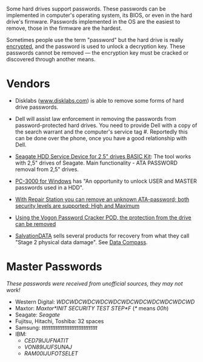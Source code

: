Some hard drives support passwords. These passwords can be implemented
in computer's operating system, its BIOS, or even in the hard drive's
firmware. Passwords implemented in the OS are the easiest to remove,
those in the firmware are the hardest.

Sometimes people use the term "password" but the hard drive is really
[encrypted](Full_Disk_Encryption "wikilink"), and the password is used
to unlock a decryption key. These passwords cannot be removed — the
encryption key must be cracked or discovered through another means.

# Vendors

- Disklabs (www.disklabs.com) is able to remove some forms of hard drive
  passwords.

<!-- -->

- Dell will assist law enforcement in removing the passwords from
  password-protected hard drives. You need to provide Dell with a copy
  of the search warrant and the computer's service tag \#. Reportedly
  this can be done over the phone, once you have a good relationship
  with Dell.

<!-- -->

- [Seagate HDD Service Device for 2,5" drives BASIC
  Kit](http://www.hdd.profesjonalnie.pl/to.php): The tool works with
  2,5" drives of Seagate. Main functionality - ATA PASSWORD removal from
  2,5" drives.

<!-- -->

- [PC-3000 for Windows](http://www.acelaboratory.com/pc3000.Express.php)
  has "An opportunity to unlock USER and MASTER passwords used in a
  HDD".

<!-- -->

- [With Repair Station you can remove an unknown ATA-password; both
  security levels are supported: High and
  Maximum](http://www.hdd-tools.com/products/rrs/)

<!-- -->

- [Using the Vogon Password Cracker POD, the protection from the drive
  can be
  removed](http://www.vogon-investigation.com/password-cracker-solution.htm)

<!-- -->

- [SalvationDATA](SalvationDATA "wikilink") sells several products for
  recovery from what they call "Stage 2 physical data damage". See [Data
  Compass](Data_Compass "wikilink").

# Master Passwords

*These passwords were received from unofficial sources, they may not
work!*

- Western Digital: *WDCWDCWDCWDCWDCWDCWDCWDCWDCWDCWD*
- Maxtor: *Maxtor\*INIT SECURITY TEST STEP\*F* (*\** means *00h*)
- Seagate: *Seagate*
- Fujitsu, Hitachi, Toshiba: 32 spaces
- Samsung: *tttttttttttttttttttttttttttttttt*
- IBM:
  - *CED79IJUFNATIT*
  - *VON89IJUFSUNAJ*
  - *RAM00IJUFOTSELET*